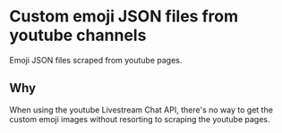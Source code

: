 # Custom emoji JSON files from youtube channels</h1>

Emoji JSON files scraped from youtube pages.

## Why

When using the youtube Livestream Chat API,
there's no way to get the custom emoji images
without resorting to scraping the youtube pages.
